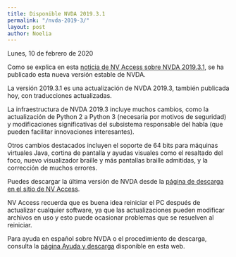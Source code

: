 ```yaml
---
title: Disponible NVDA 2019.3.1
permalink: "/nvda-2019-3/"
layout: post
author: Noelia
---
```


<footer>Lunes, 10 de febrero de 2020</footer>

Como se explica en esta [noticia de NV Access sobre NVDA 2019.3.1](https://www.nvaccess.org/post/nvda-2019-3-released/), se ha publicado esta nueva versión estable de NVDA.

La versión 2019.3.1 es una actualización de NVDA 2019.3, también publicada hoy, con traducciones actualizadas.

La infraestructura de NVDA 2019.3 incluye muchos cambios, como la actualización de Python 2 a Python 3 (necesaria por motivos de seguridad) y modificaciones significativas del subsistema responsable del habla (que pueden facilitar innovaciones interesantes). 

Otros cambios destacados incluyen el soporte de 64 bits para máquinas virtuales Java, cortina de pantalla y ayudas visuales como el resaltado del foco, nuevo visualizador braille y más pantallas braille admitidas, y la corrección de muchos errores.

Puedes descargar la última versión de NVDA desde la [página de descarga en el sitio de NV Access](https://www.nvaccess.org/download/).

NV Access recuerda que es buena idea reiniciar el PC después de actualizar cualquier software, ya que las actualizaciones pueden modificar archivos en uso y esto puede ocasionar problemas que se resuelven al reiniciar.

Para ayuda en español sobre NVDA o el procedimiento de descarga, consulta la [página Ayuda y descarga](https://nvdaes.github.io/ayuda/) disponible en esta web.

